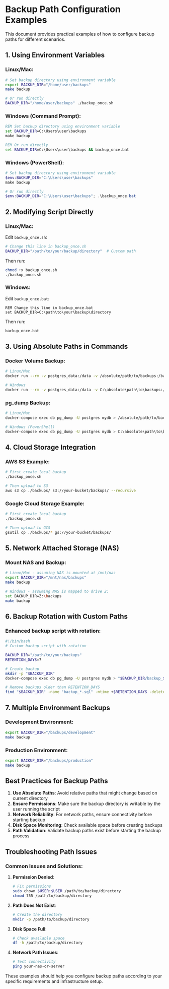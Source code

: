 # Backup Path Configuration Examples

This document provides practical examples of how to configure backup paths for different scenarios.

## 1. Using Environment Variables

### Linux/Mac:
```bash
# Set backup directory using environment variable
export BACKUP_DIR="/home/user/backups"
make backup

# Or run directly
BACKUP_DIR="/home/user/backups" ./backup_once.sh
```

### Windows (Command Prompt):
```cmd
REM Set backup directory using environment variable
set BACKUP_DIR=C:\Users\user\backups
make backup

REM Or run directly
set BACKUP_DIR=C:\Users\user\backups && backup_once.bat
```

### Windows (PowerShell):
```powershell
# Set backup directory using environment variable
$env:BACKUP_DIR="C:\Users\user\backups"
make backup

# Or run directly
$env:BACKUP_DIR="C:\Users\user\backups"; .\backup_once.bat
```

## 2. Modifying Script Directly

### Linux/Mac:
Edit `backup_once.sh`:
```bash
# Change this line in backup_once.sh
BACKUP_DIR="/path/to/your/backup/directory"  # Custom path
```

Then run:
```bash
chmod +x backup_once.sh
./backup_once.sh
```

### Windows:
Edit `backup_once.bat`:
```batch
REM Change this line in backup_once.bat
set BACKUP_DIR=C:\path\to\your\backup\directory
```

Then run:
```cmd
backup_once.bat
```

## 3. Using Absolute Paths in Commands

### Docker Volume Backup:
```bash
# Linux/Mac
docker run --rm -v postgres_data:/data -v /absolute/path/to/backups:/backup alpine tar czf /backup/postgres_backup.tar.gz -C /data .

# Windows
docker run --rm -v postgres_data:/data -v C:\absolute\path\to\backups:/backup alpine tar czf /backup/postgres_backup.tar.gz -C /data .
```

### pg_dump Backup:
```bash
# Linux/Mac
docker-compose exec db pg_dump -U postgres mydb > /absolute/path/to/backups/backup_$(date +%Y%m%d_%H%M%S).sql

# Windows (PowerShell)
docker-compose exec db pg_dump -U postgres mydb > C:\absolute\path\to\backups\backup_(Get-Date -Format "yyyyMMdd_HHmmss").sql
```

## 4. Cloud Storage Integration

### AWS S3 Example:
```bash
# First create local backup
./backup_once.sh

# Then upload to S3
aws s3 cp ./backups/ s3://your-bucket/backups/ --recursive
```

### Google Cloud Storage Example:
```bash
# First create local backup
./backup_once.sh

# Then upload to GCS
gsutil cp ./backups/* gs://your-bucket/backups/
```

## 5. Network Attached Storage (NAS)

### Mount NAS and Backup:
```bash
# Linux/Mac - assuming NAS is mounted at /mnt/nas
export BACKUP_DIR="/mnt/nas/backups"
make backup

# Windows - assuming NAS is mapped to drive Z:
set BACKUP_DIR=Z:\backups
make backup
```

## 6. Backup Rotation with Custom Paths

### Enhanced backup script with rotation:
```bash
#!/bin/bash
# Custom backup script with rotation

BACKUP_DIR="/path/to/your/backups"
RETENTION_DAYS=7

# Create backup
mkdir -p "$BACKUP_DIR"
docker-compose exec db pg_dump -U postgres mydb > "$BACKUP_DIR/backup_$(date +%Y%m%d_%H%M%S).sql"

# Remove backups older than RETENTION_DAYS
find "$BACKUP_DIR" -name "backup_*.sql" -mtime +$RETENTION_DAYS -delete
```

## 7. Multiple Environment Backups

### Development Environment:
```bash
export BACKUP_DIR="/backups/development"
make backup
```

### Production Environment:
```bash
export BACKUP_DIR="/backups/production"
make backup
```

## Best Practices for Backup Paths

1. **Use Absolute Paths**: Avoid relative paths that might change based on current directory
2. **Ensure Permissions**: Make sure the backup directory is writable by the user running the script
3. **Network Reliability**: For network paths, ensure connectivity before starting backup
4. **Disk Space Monitoring**: Check available space before creating backups
5. **Path Validation**: Validate backup paths exist before starting the backup process

## Troubleshooting Path Issues

### Common Issues and Solutions:

1. **Permission Denied**:
   ```bash
   # Fix permissions
   sudo chown $USER:$USER /path/to/backup/directory
   chmod 755 /path/to/backup/directory
   ```

2. **Path Does Not Exist**:
   ```bash
   # Create the directory
   mkdir -p /path/to/backup/directory
   ```

3. **Disk Space Full**:
   ```bash
   # Check available space
   df -h /path/to/backup/directory
   ```

4. **Network Path Issues**:
   ```bash
   # Test connectivity
   ping your-nas-or-server
   ```

These examples should help you configure backup paths according to your specific requirements and infrastructure setup.